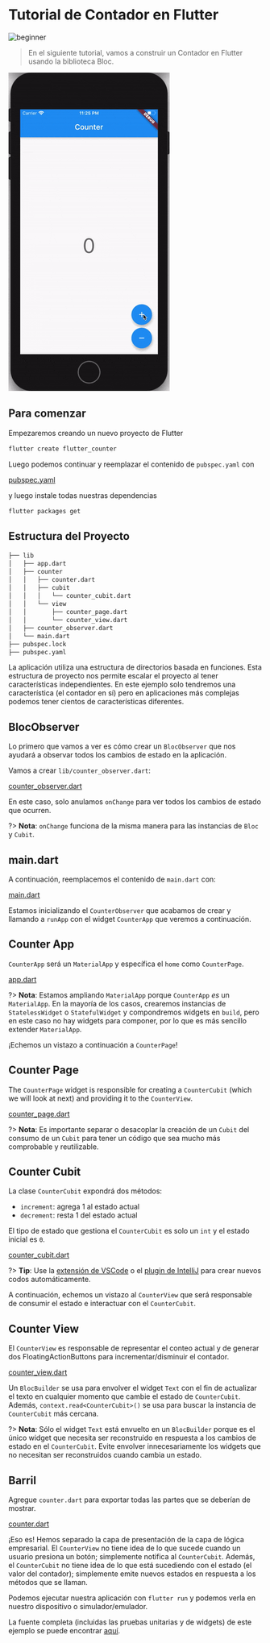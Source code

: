 # Tutorial de Contador en Flutter

![beginner](https://img.shields.io/badge/nivel-princiante-green.svg)

> En el siguiente tutorial, vamos a construir un Contador en Flutter usando la biblioteca Bloc.

![demo](../assets/gifs/flutter_counter.gif)

## Para comenzar

Empezaremos creando un nuevo proyecto de Flutter

```sh
flutter create flutter_counter
```

Luego podemos continuar y reemplazar el contenido de `pubspec.yaml` con

[pubspec.yaml](https://raw.githubusercontent.com/felangel/bloc/master/examples/flutter_counter/pubspec.yaml ':include')

y luego instale todas nuestras dependencias

```sh
flutter packages get
```
## Estructura del Proyecto

```
├── lib
│   ├── app.dart
│   ├── counter
│   │   ├── counter.dart
│   │   ├── cubit
│   │   │   └── counter_cubit.dart
│   │   └── view
│   │       ├── counter_page.dart
│   │       └── counter_view.dart
│   ├── counter_observer.dart
│   └── main.dart
├── pubspec.lock
├── pubspec.yaml
```

La aplicación utiliza una estructura de directorios basada en funciones. Esta estructura de proyecto nos permite escalar el proyecto al tener características independientes. En este ejemplo solo tendremos una característica (el contador en sí) pero en aplicaciones más complejas podemos tener cientos de características diferentes.

## BlocObserver

Lo primero que vamos a ver es cómo crear un `BlocObserver` que nos ayudará a observar todos los cambios de estado en la aplicación.

Vamos a crear `lib/counter_observer.dart`:

[counter_observer.dart](https://raw.githubusercontent.com/felangel/bloc/master/examples/flutter_counter/lib/counter_observer.dart ':include')

En este caso, solo anulamos `onChange` para ver todos los cambios de estado que ocurren.

?> **Nota**: `onChange` funciona de la misma manera para las instancias de `Bloc` y `Cubit`.

## main.dart

A continuación, reemplacemos el contenido de `main.dart` con:

[main.dart](https://raw.githubusercontent.com/felangel/bloc/master/examples/flutter_counter/lib/main.dart ':include')

Estamos inicializando el `CounterObserver` que acabamos de crear y llamando a `runApp` con el widget `CounterApp` que veremos a continuación.

## Counter App

`CounterApp` será un `MaterialApp` y específica el `home` como `CounterPage`.

[app.dart](https://raw.githubusercontent.com/felangel/bloc/master/examples/flutter_counter/lib/app.dart ':include')

?> **Nota**: Estamos ampliando `MaterialApp` porque `CounterApp` _es_ un `MaterialApp`. En la mayoría de los casos, crearemos instancias de `StatelessWidget` o `StatefulWidget` y compondremos widgets en `build`, pero en este caso no hay widgets para componer, por lo que es más sencillo extender `MaterialApp`.

¡Echemos un vistazo a continuación a `CounterPage`!

## Counter Page

The `CounterPage` widget is responsible for creating a `CounterCubit` (which we will look at next) and providing it to the `CounterView`.

[counter_page.dart](https://raw.githubusercontent.com/felangel/bloc/master/examples/flutter_counter/lib/counter/view/counter_page.dart ':include')

?> **Nota**: Es importante separar o desacoplar la creación de un `Cubit` del consumo de un `Cubit` para tener un código que sea mucho más comprobable y reutilizable.

## Counter Cubit

La clase `CounterCubit` expondrá dos métodos:

- `increment`: agrega 1 al estado actual
- `decrement`: resta 1 del estado actual

El tipo de estado que gestiona el `CounterCubit` es solo un `int` y el estado inicial es `0`.

[counter_cubit.dart](https://raw.githubusercontent.com/felangel/bloc/master/examples/flutter_counter/lib/counter/cubit/counter_cubit.dart ':include')

?> **Tip**: Use la [extensión de VSCode](https://marketplace.visualstudio.com/items?itemName=FelixAngelov.bloc) o el [plugin de IntelliJ](https://plugins.jetbrains.com/plugin/12129-bloc) para crear nuevos codos automáticamente.

A continuación, echemos un vistazo al `CounterView` que será responsable de consumir el estado e interactuar con el `CounterCubit`.

## Counter View

El `CounterView` es responsable de representar el conteo actual y de generar dos FloatingActionButtons para incrementar/disminuir el contador.

[counter_view.dart](https://raw.githubusercontent.com/felangel/bloc/master/examples/flutter_counter/lib/counter/view/counter_view.dart ':include')

Un `BlocBuilder` se usa para envolver el widget `Text` con el fin de actualizar el texto en cualquier momento que cambie el estado de `CounterCubit`. Además, `context.read<CounterCubit>()` se usa para buscar la instancia de `CounterCubit` más cercana.

?> **Nota**: Sólo el widget `Text` está envuelto en un `BlocBuilder` porque es el único widget que necesita ser reconstruido en respuesta a los cambios de estado en el `CounterCubit`. Evite envolver innecesariamente los widgets que no necesitan ser reconstruidos cuando cambia un estado.

## Barril

Agregue `counter.dart` para exportar todas las partes que se deberían de mostrar.

[counter.dart](https://raw.githubusercontent.com/felangel/bloc/master/examples/flutter_counter/lib/counter/counter.dart ':include')

¡Eso es! Hemos separado la capa de presentación de la capa de lógica empresarial. El `CounterView` no tiene idea de lo que sucede cuando un usuario presiona un botón; simplemente notifica al `CounterCubit`. Además, el `CounterCubit` no tiene idea de lo que está sucediendo con el estado (el valor del contador); simplemente emite nuevos estados en respuesta a los métodos que se llaman.

Podemos ejecutar nuestra aplicación con `flutter run` y podemos verla en nuestro dispositivo o simulador/emulador.

La fuente completa (incluidas las pruebas unitarias y de widgets) de este ejemplo se puede encontrar [aquí](https://github.com/felangel/Bloc/tree/master/examples/flutter_counter).
